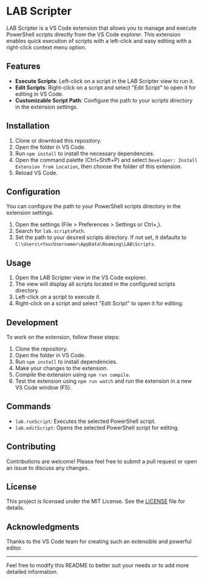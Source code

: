 # LAB Scripter

LAB Scripter is a VS Code extension that allows you to manage and execute PowerShell scripts directly from the VS Code explorer. This extension enables quick execution of scripts with a left-click and easy editing with a right-click context menu option.

## Features

- **Execute Scripts**: Left-click on a script in the LAB Scripter view to run it.
- **Edit Scripts**: Right-click on a script and select "Edit Script" to open it for editing in VS Code.
- **Customizable Script Path**: Configure the path to your scripts directory in the extension settings.

## Installation

1. Clone or download this repository.
2. Open the folder in VS Code.
3. Run `npm install` to install the necessary dependencies.
4. Open the command palette (Ctrl+Shift+P) and select `Developer: Install Extension from Location`, then choose the folder of this extension.
5. Reload VS Code.

## Configuration

You can configure the path to your PowerShell scripts directory in the extension settings.

1. Open the settings (File > Preferences > Settings or Ctrl+,).
2. Search for `lab.scriptsPath`.
3. Set the path to your desired scripts directory. If not set, it defaults to `C:\Users\<YourUsername>\AppData\Roaming\LAB\Scripts`.

## Usage

1. Open the LAB Scripter view in the VS Code explorer.
2. The view will display all scripts located in the configured scripts directory.
3. Left-click on a script to execute it.
4. Right-click on a script and select "Edit Script" to open it for editing.

## Development

To work on the extension, follow these steps:

1. Clone the repository.
2. Open the folder in VS Code.
3. Run `npm install` to install dependencies.
4. Make your changes to the extension.
5. Compile the extension using `npm run compile`.
6. Test the extension using `npm run watch` and run the extension in a new VS Code window (F5).

## Commands

- `lab.runScript`: Executes the selected PowerShell script.
- `lab.editScript`: Opens the selected PowerShell script for editing.

## Contributing

Contributions are welcome! Please feel free to submit a pull request or open an issue to discuss any changes.

## License

This project is licensed under the MIT License. See the [LICENSE](LICENSE) file for details.

## Acknowledgments

Thanks to the VS Code team for creating such an extensible and powerful editor.

---

Feel free to modify this README to better suit your needs or to add more detailed information.
